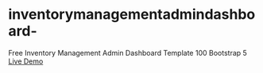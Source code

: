 # inventorymanagementadmindashboard-
Free Inventory Management Admin Dashboard Template 100 Bootstrap 5 <br>
[Live Demo
](https://therichpost.com/free-inventory-management-admin-dashboard-template-100-bootstrap-5/)
